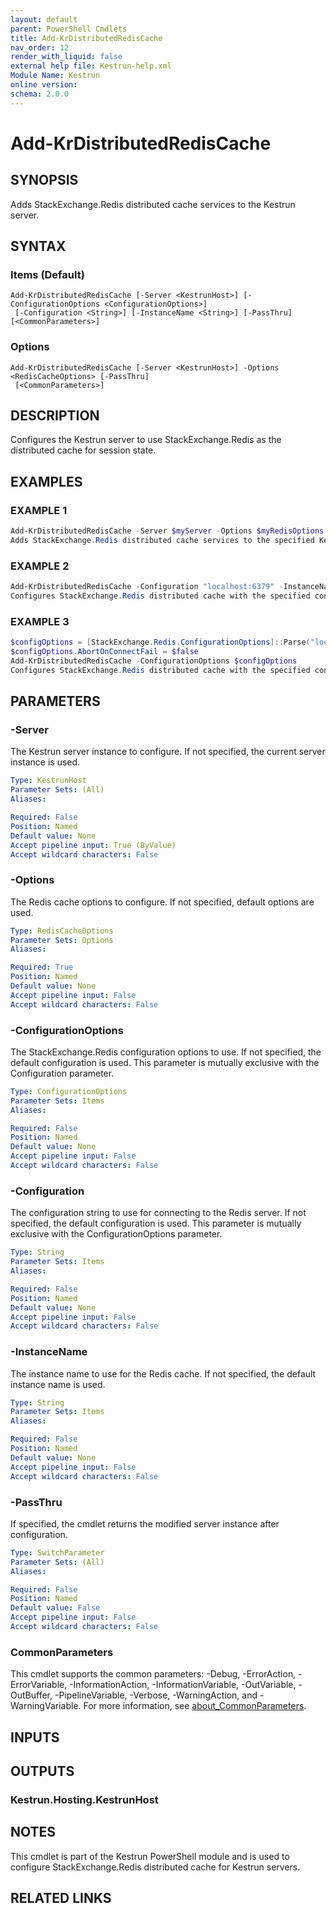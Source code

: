 ```yaml
---
layout: default
parent: PowerShell Cmdlets
title: Add-KrDistributedRedisCache
nav_order: 12
render_with_liquid: false
external help file: Kestrun-help.xml
Module Name: Kestrun
online version:
schema: 2.0.0
---
```


# Add-KrDistributedRedisCache

## SYNOPSIS
Adds StackExchange.Redis distributed cache services to the Kestrun server.

## SYNTAX

### Items (Default)
```
Add-KrDistributedRedisCache [-Server <KestrunHost>] [-ConfigurationOptions <ConfigurationOptions>]
 [-Configuration <String>] [-InstanceName <String>] [-PassThru] [<CommonParameters>]
```

### Options
```
Add-KrDistributedRedisCache [-Server <KestrunHost>] -Options <RedisCacheOptions> [-PassThru]
 [<CommonParameters>]
```

## DESCRIPTION
Configures the Kestrun server to use StackExchange.Redis as the distributed cache for session state.

## EXAMPLES

### EXAMPLE 1
```powershell
Add-KrDistributedRedisCache -Server $myServer -Options $myRedisOptions
Adds StackExchange.Redis distributed cache services to the specified Kestrun server with the provided options.
```

### EXAMPLE 2
```powershell
Add-KrDistributedRedisCache -Configuration "localhost:6379" -InstanceName "MyApp"
Configures StackExchange.Redis distributed cache with the specified configuration string and instance name.
```

### EXAMPLE 3
```powershell
$configOptions = [StackExchange.Redis.ConfigurationOptions]::Parse("localhost:6379")
$configOptions.AbortOnConnectFail = $false
Add-KrDistributedRedisCache -ConfigurationOptions $configOptions
Configures StackExchange.Redis distributed cache with the specified configuration options.
```

## PARAMETERS

### -Server
The Kestrun server instance to configure.
If not specified, the current server instance is used.

```yaml
Type: KestrunHost
Parameter Sets: (All)
Aliases:

Required: False
Position: Named
Default value: None
Accept pipeline input: True (ByValue)
Accept wildcard characters: False
```

### -Options
The Redis cache options to configure.
If not specified, default options are used.

```yaml
Type: RedisCacheOptions
Parameter Sets: Options
Aliases:

Required: True
Position: Named
Default value: None
Accept pipeline input: False
Accept wildcard characters: False
```

### -ConfigurationOptions
The StackExchange.Redis configuration options to use.
If not specified, the default configuration is used.
This parameter is mutually exclusive with the Configuration parameter.

```yaml
Type: ConfigurationOptions
Parameter Sets: Items
Aliases:

Required: False
Position: Named
Default value: None
Accept pipeline input: False
Accept wildcard characters: False
```

### -Configuration
The configuration string to use for connecting to the Redis server.
If not specified, the default configuration is used.
This parameter is mutually exclusive with the ConfigurationOptions parameter.

```yaml
Type: String
Parameter Sets: Items
Aliases:

Required: False
Position: Named
Default value: None
Accept pipeline input: False
Accept wildcard characters: False
```

### -InstanceName
The instance name to use for the Redis cache.
If not specified, the default instance name is used.

```yaml
Type: String
Parameter Sets: Items
Aliases:

Required: False
Position: Named
Default value: None
Accept pipeline input: False
Accept wildcard characters: False
```

### -PassThru
If specified, the cmdlet returns the modified server instance after configuration.

```yaml
Type: SwitchParameter
Parameter Sets: (All)
Aliases:

Required: False
Position: Named
Default value: False
Accept pipeline input: False
Accept wildcard characters: False
```

### CommonParameters
This cmdlet supports the common parameters: -Debug, -ErrorAction, -ErrorVariable, -InformationAction, -InformationVariable, -OutVariable, -OutBuffer, -PipelineVariable, -Verbose, -WarningAction, and -WarningVariable. For more information, see [about_CommonParameters](http://go.microsoft.com/fwlink/?LinkID=113216).

## INPUTS

## OUTPUTS

### Kestrun.Hosting.KestrunHost
## NOTES
This cmdlet is part of the Kestrun PowerShell module and is used to configure StackExchange.Redis distributed cache for Kestrun servers.

## RELATED LINKS
